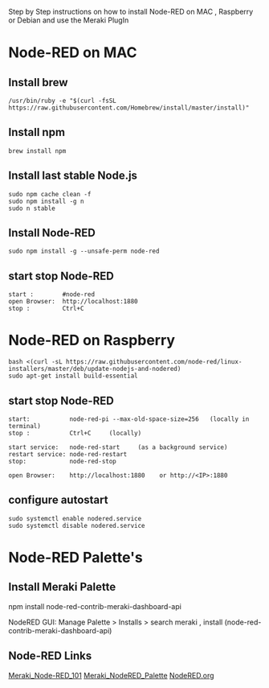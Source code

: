 Step by Step instructions on how to install Node-RED on MAC , Raspberry or Debian
and use the Meraki PlugIn

# Node-RED on MAC

## Install brew
    /usr/bin/ruby -e "$(curl -fsSL https://raw.githubusercontent.com/Homebrew/install/master/install)"

## Install npm
    brew install npm

## Install last stable Node.js
    sudo npm cache clean -f
    sudo npm install -g n
    sudo n stable


## Install Node-RED
    sudo npm install -g --unsafe-perm node-red


## start stop Node-RED
    start :        #node-red
    open Browser:  http://localhost:1880
    stop :         Ctrl+C 



# Node-RED on Raspberry
    bash <(curl -sL https://raw.githubusercontent.com/node-red/linux-installers/master/deb/update-nodejs-and-nodered)
    sudo apt-get install build-essential
    
## start stop Node-RED
    start:           node-red-pi --max-old-space-size=256   (locally in terminal)
    stop :           Ctrl+C     (locally)
    
    start service:   node-red-start     (as a background service)
    restart service: node-red-restart 
    stop:            node-red-stop
    
    open Browser:    http://localhost:1880    or http://<IP>:1880
    
## configure autostart
    sudo systemctl enable nodered.service
    sudo systemctl disable nodered.service
    


# Node-RED Palette's

## Install Meraki Palette

npm install node-red-contrib-meraki-dashboard-api

NodeRED GUI:
  Manage Palette > Installs > search meraki , install
  (node-red-contrib-meraki-dashboard-api)


## Node-RED Links
[Meraki_Node-RED_101]
[Meraki_NodeRED_Palette]
[NodeRED.org]




[Meraki_Node-RED_101]: <https://developer.cisco.com/docs/meraki-dashboard-api-node-red-node/>
[Meraki_NodeRED_Palette]: <https://github.com/dexterlabora/node-red-contrib-meraki-dashboard-api>
[NodeRED.org]: <https://nodered.org/docs/getting-started/raspberrypi>


